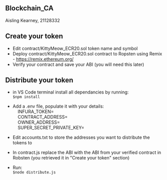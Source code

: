 ## Blockchain_CA ##
Aisling Kearney, 21128332

## Create your token ##
- Edit contract/KittyMeow_ECR20.sol token name and symbol
- Deploy contract/KittyMeow_ECR20.sol contract to Ropsten using Remix - https://remix.ethereum.org/
- Verify your contract and save your ABI (you will need this later)

## Distribute your token ##
- in VS Code terminal install all dependancies by running:  
```$npm install```
- Add a .env file, populate it with your details:  
&nbsp;&nbsp;&nbsp;&nbsp;INFURA_TOKEN=  
&nbsp;&nbsp;&nbsp;&nbsp;CONTRACT_ADDRESS=  
&nbsp;&nbsp;&nbsp;&nbsp;OWNER_ADDRESS=  
&nbsp;&nbsp;&nbsp;&nbsp;SUPER_SECRET_PRIVATE_KEY=  

- Edit accounts.txt to store the addresses you want to distribute the tokens to

- In contract.js replace the ABI with the ABI from your verified contract in Robsten (you retrieved it in "Create your token" section)

- Run:  
```$node distribute.js```
